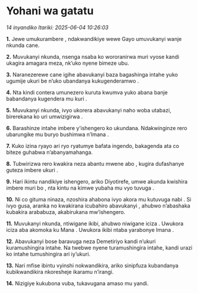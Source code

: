 # Yohani wa gatatu
*14 inyandiko*
*Itariki: 2025-06-04 10:26:03*

**1.** Jewe umukurambere , ndakwandikiye wewe Gayo umuvukanyi wanje nkunda cane.

**2.** Muvukanyi nkunda, nsenga nsaba ko wororanirwa muri vyose kandi ukagira amagara meza, nk’uko nyene bimeze ubu.

**3.** Naranezerewe cane igihe abavukanyi baza bagashinga intahe yuko ugumije ukuri be n’uko ubandanya kukugenderamwo .

**4.** Nta kindi contera umunezero kuruta kwumva yuko abana banje babandanya kugendera mu kuri .

**5.** Muvukanyi nkunda, ivyo ukorera abavukanyi naho woba utabazi, birerekana ko uri umwizigirwa .

**6.** Barashinze intahe imbere y’ishengero ko ukundana. Ndakwinginze rero ubarungike mu buryo bushimwa n’Imana .

**7.** Kuko izina ryayo ari ryo ryatumye bafata ingendo, bakagenda ata co biteze guhabwa n’abanyamahanga.

**8.** Tubwirizwa rero kwakira neza abantu mwene abo , kugira dufashanye guteza imbere ukuri .

**9.** Hari ikintu nandikiye ishengero, ariko Diyotirefe, umwe akunda kwishira imbere muri bo , nta kintu na kimwe yubaha mu vyo tuvuga .

**10.** Ni co gituma ninaza, nzoshira ahabona ivyo akora mu kutuvuga nabi . Si ivyo gusa, aranka no kwakirana icubahiro abavukanyi , ahubwo n’abashaka kubakira arababuza, akabirukana mw’ishengero.

**11.** Muvukanyi nkunda, ntiwigane ikibi, ahubwo niwigane iciza . Uwukora iciza aba akomoka ku Mana . Uwukora ikibi ntaba yarabonye Imana .

**12.** Abavukanyi bose baravuga neza Demetiriyo kandi n’ukuri kuramushingira intahe. Na twebwe nyene turamushingira intahe, kandi urazi ko intahe tumushingira ari iy’ukuri.

**13.** Nari mfise ibintu vyinshi nokwandikira, ariko sinipfuza kubandanya kubikwandikira nkoresheje ikaramu n’irangi.

**14.** Nizigiye kukubona vuba, tukavugana amaso mu yandi.

